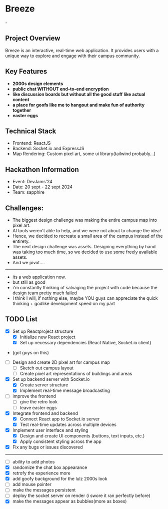 # Breeze

-[](./breeze.png)

## Project Overview
Breeze is an interactive, real-time web application. It provides users with a unique way to explore and engage with their campus community.


## Key Features
- **2000s design elements**
- **public chat WITHOUT end-to-end encryption**
- **like discussion boards but without all the good stuff like actual content**
- **a place for goofs like me to hangout and make fun of authority together**
- **easter eggs**

## Technical Stack
- Frontend: ReactJS
- Backend: Socket.io and ExpressJS
- Map Rendering: Custom pixel art, some ui library(tailwind probably...)

## Hackathon Information
- Event: DevJams'24
- Date: 20 sept - 22 sept 2024
- Team: sapphire

## Challenges:
- The biggest design challenge was making the entire campus map into pixel art.
- AI tools weren't able to help, and we were not about to change the idea!
- Hence, we decided to recreate a small area of the campus instead of the entirety. 
- The next design challenge was assets. Designing everything by hand was taking too much time, so we decided to use some freely available assets.
- And we pivot....

---
- its a web application now.
- but still as good
- i'm constantly thinking of salvaging the project with code because the design team pretty much failed
- I think I will, if nothing else, maybe YOU guys can appreciate the quick thinking + godlike development speed on my part

## TODO List
- [x] Set up Reactproject structure
  - [x] Initialize new React project
  - [x] Set up necessary dependencies (React Native, Socket.io client)
- (got guys on this)
- [ ] Design and create 2D pixel art for campus map
  - [ ] Sketch out campus layout
  - [ ] Create pixel art representations of buildings and areas
- [x] Set up backend server with Socket.io
  - [x] Create server structure
  - [x] Implement real-time message broadcasting
- [ ] improve the frontend
  - [ ] give the retro look
  - [ ] leave easter eggs
- [x] Integrate frontend and backend
  - [x] Connect React app to Socket.io server
  - [x] Test real-time updates across multiple devices
- [x] Implement user interface and styling
  - [x] Design and create UI components (buttons, text inputs, etc.)
  - [x] Apply consistent styling across the app
- [x] Fix any bugs or issues discovered

---

- [ ] ability to add photos
- [x] randomize the chat box appearance
- [x] retrofy the experience more
- [x] add goofy background for the lulz 2000s look
- [ ] add mouse pointer
- [ ] make the messages persistent
- [ ] deploy the socket server on render (i swore it ran perfectly before)
- [x] make the messages appear as bubbles(more as boxes)
